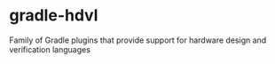 # gradle-hdvl
Family of Gradle plugins that provide support for hardware design and verification languages
